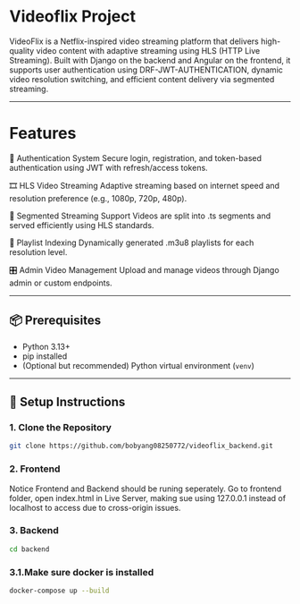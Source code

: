 

# Videoflix Project 

VideoFlix is a Netflix-inspired video streaming platform that delivers high-quality video content with adaptive streaming using HLS (HTTP Live Streaming). Built with Django on the backend and Angular on the frontend, it supports user authentication using DRF-JWT-AUTHENTICATION, dynamic video resolution switching, and efficient content delivery via segmented streaming.

---

# Features
🔐 Authentication System
Secure login, registration, and token-based authentication using JWT with refresh/access tokens.

🎞️ HLS Video Streaming
Adaptive streaming based on internet speed and resolution preference (e.g., 1080p, 720p, 480p).

📂 Segmented Streaming Support
Videos are split into .ts segments and served efficiently using HLS standards.

🧾 Playlist Indexing
Dynamically generated .m3u8 playlists for each resolution level.

🎛️ Admin Video Management
Upload and manage videos through Django admin or custom endpoints.

---

## 📦 Prerequisites

- Python 3.13+
- pip installed
- (Optional but recommended) Python virtual environment (`venv`)

---

## 🚀 Setup Instructions

### 1. Clone the Repository

```bash
git clone https://github.com/bobyang08250772/videoflix_backend.git
```

### 2. Frontend
Notice Frontend and Backend should be runing seperately.
Go to frontend folder, open index.html in Live Server, making sue using 127.0.0.1 instead of localhost to access due to cross-origin issues.

### 3. Backend

```bash
cd backend
```

### 3.1.Make sure docker is installed 
```bash
docker-compose up --build
```


